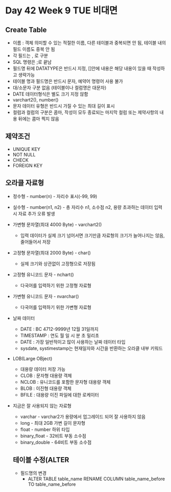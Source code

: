 # Day 42 Week 9 TUE 비대면

## Create Table
- 이름 : 객체 의미할 수 있는 적절한 이름, 다른 테이블과 중복되면 안 됨, 테이블 내의 필드 이름도 중복 안 됨
- 각 필드는 , 로 구분
- SQL 명령은 ;로 끝남
- 필드명 뒤에 DATATYPE은 반드시 지정, []안에 내용은 해당 내용이 있을 때 작성하고 생략가능
- 테이블 명과 필드명은 반드시 문자, 예약어 명령어 사용 불가
- 대/소문자 구분 없음 (테이블이나 컬럼명은 대문자)
- DATE 데이터형식은 별도 크기 지정 않함
- varchart2(), number()
- 문자 데이터 유형은 반드시 가질 수 있는 최대 길이 표시
- 컬럼과 컬럼의 구분은 콤마, 작성이 모두 종료되는 마지막 컬럼 또는 제약사항의 내용 뒤에는 콤마 찍지 않음

## 제약조건
- UNIQUE KEY
- NOT NULL
- CHECK
- FOREIGN KEY

## 오라클 자료형
- 정수형 - number(n) - 자리수 표시(-99, 99)
-  실수형 - number(n1, n2) - 총 자리수 n1, 소수점 n2, 용량 초과하는 데이터 입력 시 자료 추가 오류 발생
-  가변형 문자열(최대 4000 Byte) - varchart2()
    - 입력 데이터가 실제 크기 넘어서면 크기만큼 자료형의 크기가 늘어나지는 않음, 줄어들어서 저장
- 고정형 문자열(최대 2000 Byte) - char()
    - 실제 크기와 상관없이 고정형으로 저장됨
- 고정형 유니코드 문자 - nchart()
    - 다국어를 입력하기 위한 고정형 자료형
- 가변형 유니코드 문자 - nvarchar()
    - 다국어를 입력하기 위한 가변형 자료형
- 날짜 데이터
    - DATE : BC 4712-9999년 12월 31일까지
    - TIMESTAMP : 연도 월 일 시 분 초 밀리초
    - DATE : 가장 일반적이고 많이 사용하는 날짜 데이터 타입
    - sysdate, systimestamp는 현재일자와 시간을 반환하는 오라클 내부 키워드
- LOB(Large OBject)
    - 대용량 데이터 저장 가능
    - CLOB : 문자형 대용량 객체
    - NCLOB : 유니코드를 포함한 문자형 대용량 객체
    - BLOB : 이진형 대용량 객체
    - BFILE : 대용량 이진 파일에 대한 로케이터
- 지금은 잘 사용되지 않는 자료형
    - varchar - varchar2가 용량에서 업그레이드 되어 잘 사용하지 않음
    - long - 최대 2GB 가변 길이 문자형
    - float - number 하위 타입
    - binary_float - 32비트 부동 소수점
    - binary_double - 64비트 부동 소수점

    ## 테이블 수정(ALTER
    - 필드명의 변경
        - ALTER TABLE table_name RENAME COLUMN table_name_before TO table_name_before
